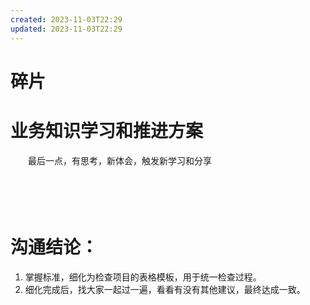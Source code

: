 ```yaml
---
created: 2023-11-03T22:29
updated: 2023-11-03T22:29
---
```

# 碎片

# 业务知识学习和推进方案

　　最后一点，有思考，新体会，触发新学习和分享

　　‍

　　‍

# 沟通结论：

1. 掌握标准，细化为检查项目的表格模板，用于统一检查过程。
2. 细化完成后，找大家一起过一遍，看看有没有其他建议，最终达成一致。
